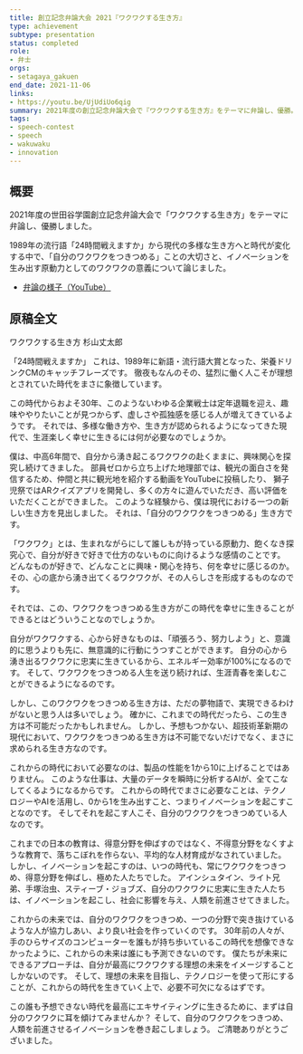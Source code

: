 ```yaml
---
title: 創立記念弁論大会 2021『ワクワクする生き方』
type: achievement
subtype: presentation
status: completed
role:
- 弁士
orgs:
- setagaya_gakuen
end_date: 2021-11-06
links:
- https://youtu.be/UjUdiUo6qig
summary: 2021年度の創立記念弁論大会で『ワクワクする生き方』をテーマに弁論し、優勝。YouTubeで弁論の様子も公開。
tags:
- speech-contest
- speech
- wakuwaku
- innovation
---
```

## 概要

2021年度の世田谷学園創立記念弁論大会で「ワクワクする生き方」をテーマに弁論し、優勝しました。

1989年の流行語「24時間戦えますか」から現代の多様な生き方へと時代が変化する中で、「自分のワクワクをつきつめる」ことの大切さと、イノベーションを生み出す原動力としてのワクワクの意義について論じました。

- [弁論の様子（YouTube）](https://youtu.be/UjUdiUo6qig)

## 原稿全文

ワクワクする生き方
杉山丈太郎

「24時間戦えますか」
これは、1989年に新語・流行語大賞となった、栄養ドリンクCMのキャッチフレーズです。
徹夜もなんのその、猛烈に働く人こそが理想とされていた時代をまさに象徴しています。

この時代からおよそ30年、このようないわゆる企業戦士は定年退職を迎え、趣味ややりたいことが見つからず、虚しさや孤独感を感じる人が増えてきているようです。
それでは、多様な働き方や、生き方が認められるようになってきた現代で、生涯楽しく幸せに生きるには何が必要なのでしょうか。

僕は、中高6年間で、自分から湧き起こるワクワクの赴くままに、興味関心を探究し続けてきました。
部員ゼロから立ち上げた地理部では、観光の面白さを発信するため、仲間と共に観光地を紹介する動画をYouTubeに投稿したり、
獅子児祭ではARクイズアプリを開発し、多くの方々に遊んでいただき、高い評価をいただくことができました。
このような経験から、僕は現代における一つの新しい生き方を見出しました。
それは、「自分のワクワクをつきつめる」生き方です。

「ワクワク」とは、生まれながらにして誰しもが持っている原動力、飽くなき探究心で、自分が好きで好きで仕方のないものに向けるような感情のことです。
どんなものが好きで、どんなことに興味・関心を持ち、何を幸せに感じるのか。その、心の底から湧き出てくるワクワクが、その人らしさを形成するものなのです。

それでは、この、ワクワクをつきつめる生き方がこの時代を幸せに生きることができるとはどういうことなのでしょうか。

自分がワクワクする、心から好きなものは、「頑張ろう、努力しよう」と、意識的に思うよりも先に、無意識的に行動にうつすことができます。
自分の心から湧き出るワクワクに忠実に生きているから、エネルギー効率が100%になるのです。
そして、ワクワクをつきつめる人生を送り続ければ、生涯青春を楽しむことができるようになるのです。

しかし、このワクワクをつきつめる生き方は、ただの夢物語で、実現できるわけがないと思う人は多いでしょう。
確かに、これまでの時代だったら、この生き方は不可能だったかもしれません。
しかし、予想もつかない、超技術革新期の現代において、ワクワクをつきつめる生き方は不可能でないだけでなく、まさに求められる生き方なのです。



これからの時代において必要なのは、製品の性能を1から10に上げることではありません。
このような仕事は、大量のデータを瞬時に分析するAIが、全てこなしてくるようになるからです。
これからの時代でまさに必要なことは、テクノロジーやAIを活用し、0から1を生み出すこと、つまりイノベーションを起こすことなのです。
そしてそれを起こす人こそ、自分のワクワクをつきつめている人なのです。

これまでの日本の教育は、得意分野を伸ばすのではなく、不得意分野をなくすような教育で、落ちこぼれを作らない、平均的な人材育成がなされていました。
しかし、イノベーションを起こすのは、いつの時代も、常にワクワクをつきつめ、得意分野を伸ばし、極めた人たちでした。
アインシュタイン、ライト兄弟、手塚治虫、スティーブ・ジョブズ、自分のワクワクに忠実に生きた人たちは、イノベーションを起こし、社会に影響を与え、人類を前進させてきました。

これからの未来では、自分のワクワクをつきつめ、一つの分野で突き抜けているような人が協力しあい、より良い社会を作っていくのです。
30年前の人々が、手のひらサイズのコンピューターを誰もが持ち歩いているこの時代を想像できなかったように、これからの未来は誰にも予測できないのです。
僕たちが未来にできるアプローチは、自分が最高にワクワクする理想の未来をイメージすることしかないのです。
そして、理想の未来を目指し、テクノロジーを使って形にすることが、これからの時代を生きていく上で、必要不可欠になるはずです。

この誰も予想できない時代を最高にエキサイティングに生きるために、まずは自分のワクワクに耳を傾けてみませんか？
そして、自分のワクワクをつきつめ、人類を前進させるイノベーションを巻き起こしましょう。
ご清聴ありがとうございました。